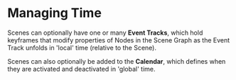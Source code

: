 # Managing Time

Scenes can optionally have one or many **Event Tracks**, which hold keyframes that modify properties of Nodes in the Scene Graph as the Event Track unfolds in 'local' time (relative to the Scene).

Scenes can also optionally be added to the **Calendar**, which defines when they are activated and deactivated in 'global' time. 
